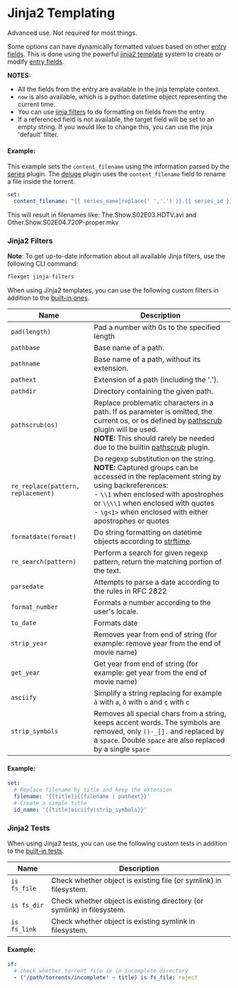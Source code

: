 # Jinja2 Templating

<div class="alert alert-info" role="alert">
  <span class="glyphicon glyphicon-info-sign"></span>
  Advanced use. Not required for most things.
</div>

Some options can have dynamically formatted values based on other [entry fields](/Entry). This is done using the powerful [jinja2 template](http://jinja.pocoo.org/docs/templates/) system to create or modify [entry fields](/Entry).

**NOTES:**

- All the fields from the entry are available in the jinja template context.
- `now` is also available, which is a python datetime object representing the current time.
- You can use [jinja filters](http://jinja.pocoo.org/docs/templates/#builtin-filters) to do formatting on fields from the entry.
- If a referenced field is not available, the target field will be set to an empty string. If you would like to change this, you can use the jinja 'default' filter.

#### Example:

This example sets the `content_filename` using the information parsed by the [series](/Plugins/series) plugin. The [deluge](/Plugins/deluge) plugin uses the `content_filename` field to rename a file inside the torrent.

```yaml
set:
  content_filename: "{{ series_name|replace(' ','.') }}.{{ series_id }}.{{ quality|upper }}{% if proper %}-proper{% endif %}"
```

This will result in filenames like: The.Show.S02E03.HDTV.avi and Other.Show.S02E04.720P-proper.mkv

### Jinja2 Filters
**Note**: To get up-to-date information about all available Jinja filters, use the following CLI command:
```bash
flexget jinja-filters
```

When using Jinja2 templates, you can use the following custom filters in addition to the [built-in ones](http://jinja.pocoo.org/docs/dev/templates/#builtin-filters).

|Name|Description|
|---|---|
|`pad(length)`| Pad a number with 0s to the specified length|
|`pathbase`|Base name of a path.|
|`pathname`|Base name of a path, without its extension.|
|`pathext`|Extension of a path (including the '.').|
|`pathdir`| Directory containing the given path.|
|`pathscrub(os)`| Replace problematic characters in a path. If os parameter is omitted, the current os, or os defined by [pathscrub](/Plugins/pathscrub) plugin will be used.<br> **NOTE:** This should rarely be needed due to the builtin [pathscrub](/Plugins/pathscrub) plugin.
|`re_replace(pattern, replacement)`| Do regexp substitution on the string.<br> **NOTE:** Captured groups can be accessed in the replacement string by using backreferences:<br>- `\\1` when enclosed with apostrophes or `\\\\1` when enclosed with quotes<br>- `\g<1>` when enclosed with either apostrophes or quotes|
|`formatdate(format)`| Do string formatting on datetime objects according to [strftime](http://strftime.org/).|
|`re_search(pattern)`|Perform a search for given regexp pattern, return the matching portion of the text.
|`parsedate`|Attempts to parse a date according to the rules in RFC 2822
|`format_number`|Formats a number according to the user's locale.
|`to_date`|Formats date
|`strip_year`|Removes year from end of string (for example: remove year from the end of movie name)
|`get_year`|Get year from end of string (for example: get year from the end of movie name)
|`asciify`|Simplify a string replacing for example `à` with `a`, `õ` with `o` and `ç` with `c`
|`strip_symbols`|Removes all special chars from a string, keeps accent words. The symbols are removed, only `()-_[].` and replaced by a `space`. Double `space` are also replaced by a single `space`


#### Example:

```yaml
set:
  # Replace filename by title and keep the extension
  filename: '{{title}}{{filename | pathext}}'
  # Create a simple title
  id_name: '{{title|asciify|strip_symbols}}'
```
### Jinja2 Tests
When using Jinja2 tests, you can use the following custom tests in addition to the [built-in tests](http://jinja.pocoo.org/docs/dev/templates/#list-of-builtin-tests).

|Name|Description|
|---|---|
|`is fs_file`|Check whether object is existing file (or symlink) in filesystem.|
|`is fs_dir`|Check whether object is existing directory (or symlink) in filesystem.|
|`is fs_link`|Check whether object is existing symlink in filesystem.|
#### Example:

```YAML
if:
  # check whether torrent file is in incomplete directory
  - ('/path/torrents/incomplete' ~ title) is fs_file: reject
```
